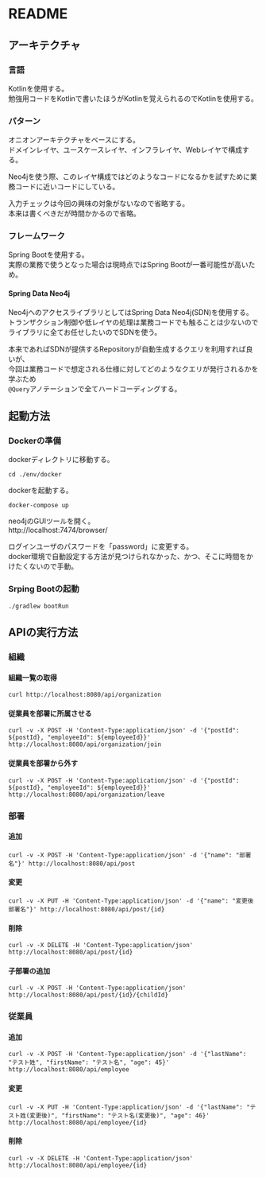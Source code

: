 # README

## アーキテクチャ
### 言語
Kotlinを使用する。  
勉強用コードをKotlinで書いたほうがKotlinを覚えられるのでKotlinを使用する。  

### パターン
オニオンアーキテクチャをベースにする。  
ドメインレイヤ、ユースケースレイヤ、インフラレイヤ、Webレイヤで構成する。  

Neo4jを使う際、このレイヤ構成ではどのようなコードになるかを試すために業務コードに近いコードにしている。  

入力チェックは今回の興味の対象がないなので省略する。  
本来は書くべきだが時間かかるので省略。  


### フレームワーク
Spring Bootを使用する。  
実際の業務で使うとなった場合は現時点ではSpring Bootが一番可能性が高いため。  
  
#### Spring Data Neo4j
Neo4jへのアクセスライブラリとしてはSpring Data Neo4j(SDN)を使用する。  
トランザクション制御や低レイヤの処理は業務コードでも触ることは少ないので  
ライブラリに全てお任せしたいのでSDNを使う。  

本来であればSDNが提供するRepositoryが自動生成するクエリを利用すれば良いが、  
今回は業務コードで想定される仕様に対してどのようなクエリが発行されるかを学ぶため  
`@Query`アノテーションで全てハードコーディングする。      

## 起動方法
### Dockerの準備
dockerディレクトリに移動する。
```
cd ./env/docker
```
dockerを起動する。
```
docker-compose up
```
neo4jのGUIツールを開く。  
http://localhost:7474/browser/  

ログインユーザのパスワードを「password」に変更する。    
docker環境で自動設定する方法が見つけられなかった、かつ、そこに時間をかけたくないので手動。  

### Srping Bootの起動
```
./gradlew bootRun
```

## APIの実行方法
### 組織
#### 組織一覧の取得
```
curl http://localhost:8080/api/organization
```
#### 従業員を部署に所属させる
```
curl -v -X POST -H 'Content-Type:application/json' -d '{"postId": ${postId}, "employeeId": ${employeeId}}' http://localhost:8080/api/organization/join
```
#### 従業員を部署から外す
```
curl -v -X POST -H 'Content-Type:application/json' -d '{"postId": ${postId}, "employeeId": ${employeeId}}' http://localhost:8080/api/organization/leave
```

### 部署
#### 追加
```
curl -v -X POST -H 'Content-Type:application/json' -d '{"name": "部署名"}' http://localhost:8080/api/post  
```
#### 変更
```
curl -v -X PUT -H 'Content-Type:application/json' -d '{"name": "変更後部署名"}' http://localhost:8080/api/post/{id}  
```
#### 削除
```
curl -v -X DELETE -H 'Content-Type:application/json' http://localhost:8080/api/post/{id}  
```
#### 子部署の追加
```
curl -v -X POST -H 'Content-Type:application/json' http://localhost:8080/api/post/{id}/{childId}
```

### 従業員
#### 追加
```
curl -v -X POST -H 'Content-Type:application/json' -d '{"lastName": "テスト姓", "firstName": "テスト名", "age": 45}' http://localhost:8080/api/employee  
```
#### 変更
```
curl -v -X PUT -H 'Content-Type:application/json' -d '{"lastName": "テスト姓(変更後)", "firstName": "テスト名(変更後)", "age": 46}' http://localhost:8080/api/employee/{id}  
```
#### 削除
```
curl -v -X DELETE -H 'Content-Type:application/json' http://localhost:8080/api/employee/{id}  
```